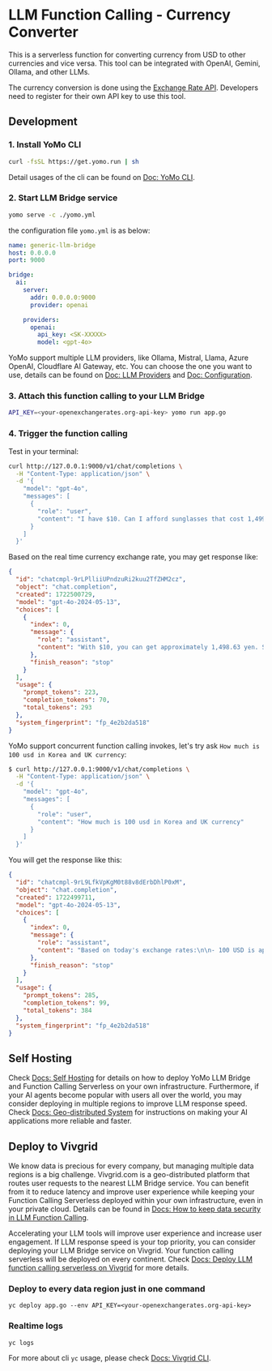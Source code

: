 # LLM Function Calling - Currency Converter

This is a serverless function for converting currency from USD to other currencies and vice versa. This tool can be integrated with OpenAI, Gemini, Ollama, and other LLMs.

The currency conversion is done using the [Exchange Rate API](https://www.exchangerate-api.com/). Developers need to register for their own API key to use this tool.

## Development

### 1. Install YoMo CLI

```bash
curl -fsSL https://get.yomo.run | sh
```

Detail usages of the cli can be found on [Doc: YoMo CLI](https://yomo.run/docs/cli).

### 2. Start LLM Bridge service

```bash
yomo serve -c ./yomo.yml
```

the configuration file `yomo.yml` is as below:

```yaml
name: generic-llm-bridge
host: 0.0.0.0
port: 9000

bridge:
  ai:
    server:
      addr: 0.0.0.0:9000
      provider: openai

    providers:
      openai:
        api_key: <SK-XXXXX>
        model: <gpt-4o>
```

YoMo support multiple LLM providers, like Ollama, Mistral, Llama, Azure OpenAI, Cloudflare AI Gateway, etc. You can choose the one you want to use, details can be found on [Doc: LLM Providers](https://yomo.run/docs/llm-providers) and [Doc: Configuration](https://yomo.run/docs/zipper-configuration).

### 3. Attach this function calling to your LLM Bridge

```bash
API_KEY=<your-openexchangerates.org-api-key> yomo run app.go
```

### 4. Trigger the function calling

Test in your terminal:

```bash
curl http://127.0.0.1:9000/v1/chat/completions \
  -H "Content-Type: application/json" \
  -d '{
    "model": "gpt-4o",
    "messages": [
      {
        "role": "user",
        "content": "I have $10. Can I afford sunglasses that cost 1,499 yen?"
      }
    ]
  }'
```

Based on the real time currency exchange rate, you may get response like:

```json
{
  "id": "chatcmpl-9rLPlliiUPndzuRi2kuu2TfZHM2cz",
  "object": "chat.completion",
  "created": 1722500729,
  "model": "gpt-4o-2024-05-13",
  "choices": [
    {
      "index": 0,
      "message": {
        "role": "assistant",
        "content": "With $10, you can get approximately 1,498.63 yen. Since the sunglasses cost 1,499 yen, you are just short by about 0.37 yen. So, you cannot afford the sunglasses with $10."
      },
      "finish_reason": "stop"
    }
  ],
  "usage": {
    "prompt_tokens": 223,
    "completion_tokens": 70,
    "total_tokens": 293
  },
  "system_fingerprint": "fp_4e2b2da518"
}
```

YoMo support concurrent function calling invokes, let's try ask `How much is 100 usd in Korea and UK currency`:

```bash
$ curl http://127.0.0.1:9000/v1/chat/completions \
  -H "Content-Type: application/json" \
  -d '{
    "model": "gpt-4o",
    "messages": [
      {
        "role": "user",
        "content": "How much is 100 usd in Korea and UK currency"
      }
    ]
  }'
```

You will get the response like this:

```json
{
  "id": "chatcmpl-9rL9LfkVpKgM0t88v8dErbDhlP0xM",
  "object": "chat.completion",
  "created": 1722499711,
  "model": "gpt-4o-2024-05-13",
  "choices": [
    {
      "index": 0,
      "message": {
        "role": "assistant",
        "content": "Based on today's exchange rates:\n\n- 100 USD is approximately 136,621.31 KRW (South Korean Won).\n- 100 USD is approximately 78.17 GBP (British Pound)."
      },
      "finish_reason": "stop"
    }
  ],
  "usage": {
    "prompt_tokens": 285,
    "completion_tokens": 99,
    "total_tokens": 384
  },
  "system_fingerprint": "fp_4e2b2da518"
}
```

## Self Hosting

Check [Docs: Self Hosting](https://yomo.run/docs/self-hosting) for details on how to deploy YoMo LLM Bridge and Function Calling Serverless on your own infrastructure. Furthermore, if your AI agents become popular with users all over the world, you may consider deploying in multiple regions to improve LLM response speed. Check [Docs: Geo-distributed System](https://yomo.run/docs/glossary) for instructions on making your AI applications more reliable and faster.

## Deploy to Vivgrid

We know data is precious for every company, but managing multiple data regions is a big challenge. Vivgrid.com is a geo-distributed platform that routes user requests to the nearest LLM Bridge service. You can benefit from it to reduce latency and improve user experience while keeping your Function Calling Serverless deployed within your own infrastructure, even in your private cloud. Details can be found in [Docs: How to keep data security in LLM Function Calling](https://yomo.run/docs/sfn-networking).

Accelerating your LLM tools will improve user experience and increase user engagement. If LLM response speed is your top priority, you can consider deploying your LLM Bridge service on Vivgrid. Your function calling serverless will be deployed on every continent. Check [Docs: Deploy LLM function calling serverless on Vivgrid](https://docs.vivgrid.com/quick-start) for more details.

### Deploy to every data region just in one command

`yc deploy app.go --env API_KEY=<your-openexchangerates.org-api-key>`

### Realtime logs

`yc logs`

For more about cli `yc` usage, please check [Docs: Vivgrid CLI](https://docs.vivgrid.com/yc).
